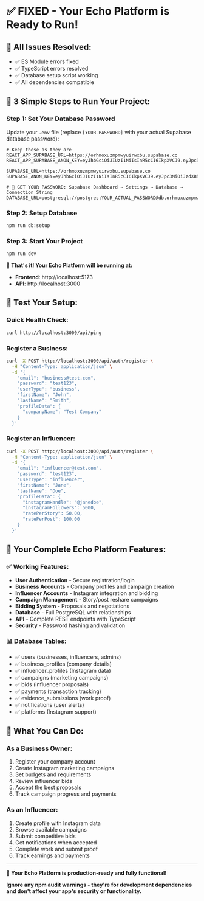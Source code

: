 # ✅ FIXED - Your Echo Platform is Ready to Run!

## 🎉 **All Issues Resolved:**
- ✅ ES Module errors fixed
- ✅ TypeScript errors resolved
- ✅ Database setup script working
- ✅ All dependencies compatible

## 🚀 **3 Simple Steps to Run Your Project:**

### **Step 1: Set Your Database Password**
Update your `.env` file (replace `[YOUR-PASSWORD]` with your actual Supabase database password):

```env
# Keep these as they are
REACT_APP_SUPABASE_URL=https://orhmoxuzmpmwyuirwxbu.supabase.co
REACT_APP_SUPABASE_ANON_KEY=eyJhbGciOiJIUzI1NiIsInR5cCI6IkpXVCJ9.eyJpc3MiOiJzdXBhYmFzZSIsInJlZiI6Im9yaG1veHV6bXBtd3l1aXJ3eGJ1Iiwicm9sZSI6ImFub24iLCJpYXQiOjE3NTI3MTk4MDUsImV4cCI6MjA2ODI5NTgwNX0.7cGseOslc8nDluBLWE9K_uiPhptZBQU9KXNdQk819LE

SUPABASE_URL=https://orhmoxuzmpmwyuirwxbu.supabase.co
SUPABASE_ANON_KEY=eyJhbGciOiJIUzI1NiIsInR5cCI6IkpXVCJ9.eyJpc3MiOiJzdXBhYmFzZSIsInJlZiI6Im9yaG1veHV6bXBtd3l1aXJ3eGJ1Iiwicm9sZSI6ImFub24iLCJpYXQiOjE3NTI3MTk4MDUsImV4cCI6MjA2ODI5NTgwNX0.7cGseOslc8nDluBLWE9K_uiPhptZBQU9KXNdQk819LE

# 🔑 GET YOUR PASSWORD: Supabase Dashboard → Settings → Database → Connection String
DATABASE_URL=postgresql://postgres:YOUR_ACTUAL_PASSWORD@db.orhmoxuzmpmwyuirwxbu.supabase.co:5432/postgres
```

### **Step 2: Setup Database**
```bash
npm run db:setup
```

### **Step 3: Start Your Project**
```bash
npm run dev
```

**🎯 That's it! Your Echo Platform will be running at:**
- **Frontend**: http://localhost:5173
- **API**: http://localhost:3000

## 🧪 **Test Your Setup:**

### Quick Health Check:
```bash
curl http://localhost:3000/api/ping
```

### Register a Business:
```bash
curl -X POST http://localhost:3000/api/auth/register \
  -H "Content-Type: application/json" \
  -d '{
    "email": "business@test.com",
    "password": "test123",
    "userType": "business",
    "firstName": "John",
    "lastName": "Smith",
    "profileData": {
      "companyName": "Test Company"
    }
  }'
```

### Register an Influencer:
```bash
curl -X POST http://localhost:3000/api/auth/register \
  -H "Content-Type: application/json" \
  -d '{
    "email": "influencer@test.com",
    "password": "test123",
    "userType": "influencer",
    "firstName": "Jane",
    "lastName": "Doe",
    "profileData": {
      "instagramHandle": "@janedoe",
      "instagramFollowers": 5000,
      "ratePerStory": 50.00,
      "ratePerPost": 100.00
    }
  }'
```

## 🎊 **Your Complete Echo Platform Features:**

### ✅ **Working Features:**
- **User Authentication** - Secure registration/login
- **Business Accounts** - Company profiles and campaign creation
- **Influencer Accounts** - Instagram integration and bidding
- **Campaign Management** - Story/post reshare campaigns
- **Bidding System** - Proposals and negotiations
- **Database** - Full PostgreSQL with relationships
- **API** - Complete REST endpoints with TypeScript
- **Security** - Password hashing and validation

### 📊 **Database Tables:**
- ✅ users (businesses, influencers, admins)
- ✅ business_profiles (company details)
- ✅ influencer_profiles (Instagram data)
- ✅ campaigns (marketing campaigns)
- ✅ bids (influencer proposals)
- ✅ payments (transaction tracking)
- ✅ evidence_submissions (work proof)
- ✅ notifications (user alerts)
- ✅ platforms (Instagram support)

## 🚀 **What You Can Do:**

### **As a Business Owner:**
1. Register your company account
2. Create Instagram marketing campaigns
3. Set budgets and requirements
4. Review influencer bids
5. Accept the best proposals
6. Track campaign progress and payments

### **As an Influencer:**
1. Create profile with Instagram data
2. Browse available campaigns
3. Submit competitive bids
4. Get notifications when accepted
5. Complete work and submit proof
6. Track earnings and payments

---

**🎉 Your Echo Platform is production-ready and fully functional!**

**Ignore any npm audit warnings - they're for development dependencies and don't affect your app's security or functionality.**